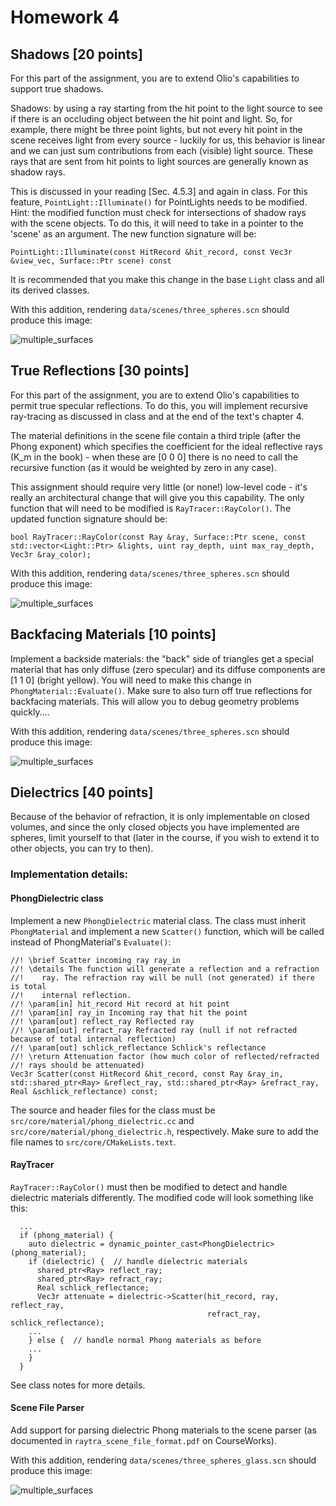 # Homework 4

## Shadows [20 points]

For this part of the assignment, you are to extend Olio's capabilities to support true shadows.

Shadows: by using a ray starting from the hit point to the light source to see if there is an occluding object between the hit point and light. So, for example, there might be three point lights, but not every hit point in the scene receives light from every source - luckily for us, this behavior is linear and we can just sum contributions from each (visible) light source. These rays that are sent from hit points to light sources are generally known as shadow rays.

This is discussed in your reading [Sec. 4.5.3] and again in class. For this feature, `PointLight::Illuminate()` for PointLights needs to be modified. Hint: the modified function must check for intersections of shadow rays with the scene objects. To do this, it will need to take in a pointer to the 'scene' as an argument. The new function signature will be:
```
PointLight::Illuminate(const HitRecord &hit_record, const Vec3r &view_vec, Surface::Ptr scene) const
```
It is recommended that you make this change in the base `Light` class and all its derived classes.

With this addition, rendering `data/scenes/three_spheres.scn` should produce this image:

![multiple_surfaces](figures/three_spheres_shadows.png)

## True Reflections [30 points]

For this part of the assignment, you are to extend Olio's capabilities to permit true specular reflections. To do this, you will implement recursive ray-tracing as discussed in class and at the end of the text's chapter 4.

The material definitions in the scene file contain a third triple (after the Phong exponent) which specifies the coefficient for the ideal reflective rays (K_m in the book) - when these are [0 0 0] there is no need to call the recursive function (as it would be weighted by zero in any case).

This assignment should require very little (or none!) low-level code - it's really an architectural change that will give you this capability. The only function that will need to be modified is `RayTracer::RayColor()`.  The updated function signature should be:
```
bool RayTracer::RayColor(const Ray &ray, Surface::Ptr scene, const std::vector<Light::Ptr> &lights, uint ray_depth, uint max_ray_depth, Vec3r &ray_color);
```

With this addition, rendering `data/scenes/three_spheres.scn` should produce this image:

![multiple_surfaces](figures/three_spheres_reflections.png)

## Backfacing Materials [10 points]

Implement a backside materials: the "back" side of triangles get a special material that has only diffuse (zero specular) and its diffuse components are [1 1 0] (bright yellow). You will need to make this change in `PhongMaterial::Evaluate()`. Make sure to also turn off true reflections for backfacing materials. This will allow you to debug geometry problems quickly....

With this addition, rendering `data/scenes/three_spheres.scn` should produce this image:

![multiple_surfaces](figures/three_spheres_backface.png)

## Dielectrics [40 points]

Because of the behavior of refraction, it is only implementable on closed volumes, and since the only closed objects you have implemented are spheres, limit yourself to that (later in the course, if you wish to extend it to other objects, you can try to then).

### Implementation details:

#### PhongDielectric class

Implement a new `PhongDielectric` material class. The class must inherit `PhongMaterial` and implement a new `Scatter()` function, which will be called instead of PhongMaterial's `Evaluate()`:

```
//! \brief Scatter incoming ray ray_in
//! \details The function will generate a reflection and a refraction
//!    ray. The refraction ray will be null (not generated) if there is total
//!    internal reflection.
//! \param[in] hit_record Hit record at hit point
//! \param[in] ray_in Incoming ray that hit the point
//! \param[out] reflect_ray Reflected ray
//! \param[out] refract_ray Refracted ray (null if not refracted because of total internal reflection)
//! \param[out] schlick_reflectance Schlick's reflectance
//! \return Attenuation factor (how much color of reflected/refracted
//! rays should be attenuated)
Vec3r Scatter(const HitRecord &hit_record, const Ray &ray_in, std::shared_ptr<Ray> &reflect_ray, std::shared_ptr<Ray> &refract_ray, Real &schlick_reflectance) const;
```
The source and header files for the class must be `src/core/material/phong_dielectric.cc` and `src/core/material/phong_dielectric.h`, respectively. Make sure to add the file names to `src/core/CMakeLists.text`.

#### RayTracer
`RayTracer::RayColor()` must then be modified to detect and handle dielectric materials differently. The modified code will look something like this:

```
  ...
  if (phong_material) {
    auto dielectric = dynamic_pointer_cast<PhongDielectric>(phong_material);
    if (dielectric) {  // handle dielectric materials
      shared_ptr<Ray> reflect_ray;
      shared_ptr<Ray> refract_ray;
      Real schlick_reflectance;
      Vec3r attenuate = dielectric->Scatter(hit_record, ray, reflect_ray,
                                            refract_ray, schlick_reflectance);
    ...
    } else {  // handle normal Phong materials as before
    ...
    }
  }
```
See class notes for more details.

#### Scene File Parser

Add support for parsing dielectric Phong materials to the scene parser (as documented in `raytra_scene_file_format.pdf` on CourseWorks).

With this addition, rendering `data/scenes/three_spheres_glass.scn` should produce this image:

![multiple_surfaces](figures/three_spheres_glass.png)
